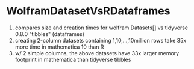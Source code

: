 # WolframDatasetVsRDataframes
1. compares size and creation times for wolfram Datasets[] vs tidyverse 0.8.0 "tibbles" (dataframes)
2. creating 2-column datasets containing 1,10,...,10million rows take 35x more time in mathematica 10 than R
3. w/ 2 simple columns, the above datasets have 33x larger memory footprint in mathematica than tidyverse tibbles
